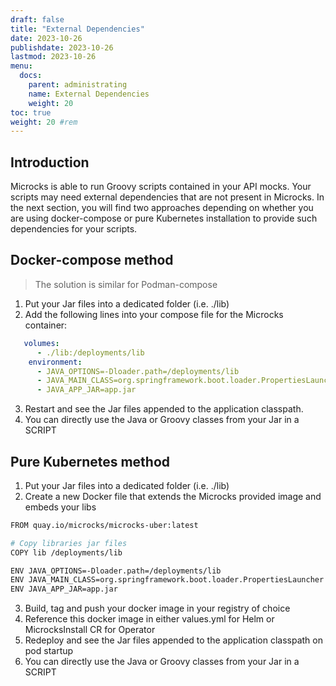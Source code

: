 ```yaml
---
draft: false
title: "External Dependencies"
date: 2023-10-26
publishdate: 2023-10-26
lastmod: 2023-10-26
menu:
  docs:
    parent: administrating
    name: External Dependencies
    weight: 20
toc: true
weight: 20 #rem
---
```


## Introduction

Microcks is able to run Groovy scripts contained in your API mocks. Your scripts may need external dependencies that are not present in Microcks.
In the next section, you will find two approaches depending on whether you are using docker-compose or pure Kubernetes installation to provide such dependencies for your scripts.

## Docker-compose method

> The solution is similar for Podman-compose

1. Put your Jar files into a dedicated folder (i.e. ./lib)
2. Add the following lines into your compose file for the Microcks container:
```yaml
   volumes:
      - ./lib:/deployments/lib
    environment:
      - JAVA_OPTIONS=-Dloader.path=/deployments/lib
      - JAVA_MAIN_CLASS=org.springframework.boot.loader.PropertiesLauncher
      - JAVA_APP_JAR=app.jar
```
3. Restart and see the Jar files appended to the application classpath.
4. You can directly use the Java or Groovy classes from your Jar in a SCRIPT

## Pure Kubernetes method

1. Put your Jar files into a dedicated folder (i.e. ./lib)
2. Create a new Docker file that extends the Microcks provided image and embeds your libs
```bash
FROM quay.io/microcks/microcks-uber:latest

# Copy libraries jar files
COPY lib /deployments/lib

ENV JAVA_OPTIONS=-Dloader.path=/deployments/lib
ENV JAVA_MAIN_CLASS=org.springframework.boot.loader.PropertiesLauncher
ENV JAVA_APP_JAR=app.jar
```
3. Build, tag and push your docker image in your registry of choice
4. Reference this docker image in either values.yml for Helm or MicrocksInstall CR for Operator
5. Redeploy and see the Jar files appended to the application classpath on pod startup
6. You can directly use the Java or Groovy classes from your Jar in a SCRIPT

